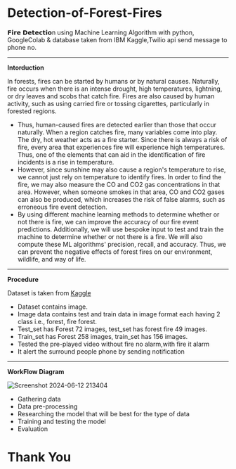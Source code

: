 # Detection-of-Forest-Fires

𝗙𝗶𝗿𝗲 𝗗𝗲𝘁𝗲𝗰𝘁𝗶𝗼n using Machine Learning Algorithm with python, GoogleColab & database taken from IBM Kaggle,Twilio api send message to phone no.

---
**Intorduction**

In forests, fires can be started by humans or by natural causes. Naturally, fire occurs when there is an intense drought, high temperatures, lightning, or dry leaves and scobs that catch fire. Fires are also caused by human activity, such as using carried fire or tossing cigarettes, particularly in forested regions.

+ Thus, human-caused fires are detected earlier than those that occur naturally. When a region catches fire, many variables come into play. The dry, hot weather acts as a fire starter. Since there is always a risk of fire, every area that experiences fire will experience high temperatures. Thus, one of the elements that can aid in the identification of fire incidents is a rise in temperature.
+ However, since sunshine may also cause a region's temperature to rise, we cannot just rely on temperature to identify fires. In order to find the fire, we may also measure the CO and CO2 gas concentrations in that area. However, when someone smokes in that area, CO and CO2 gases can also be produced, which increases the risk of false alarms, such as erroneous fire event detection.
+ By using different machine learning methods to determine whether or not there is fire, we can improve the accuracy of our fire event predictions. Additionally, we will use bespoke input to test and train the machine to determine whether or not there is a fire. We will also compute these ML algorithms' precision, recall, and accuracy. Thus, we can prevent the negative effects of forest fires on our environment, wildlife, and way of life.
---
**Procedure**

Dataset is taken from [Kaggle](https://www.kaggle.com/datasets/atulyakumar98/test-dataset "Kaggle") 

+ Dataset contains image.
+ Image data contains test and train data in image format each having 2 class i.e., forest, fire forest.
+ Test_set has Forest 72 images, test_set has forest fire 49 images.
+ Train_set has Forest 258 images, train_set has 156 images.
+ Tested the pre-played video without fire no alarm,with fire it alarm
+ It alert the surround people phone by sending notification
---
**WorkFlow Diagram**

![Screenshot 2024-06-12 213404](https://github.com/xVigneshRajx/Detection-of-Forest-Fires/assets/82560863/c65bcca7-1597-4af0-a895-28f50af72eaa)
+ Gathering data
+ Data pre-processing
+ Researching the model that will be best for the type of data
+ Training and testing the model
+ Evaluation

# Thank You  
